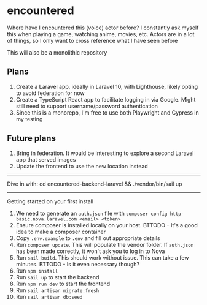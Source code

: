 # encountered

Where have I encountered this (voice) actor before? I constantly ask myself this when playing a game, watching anime, movies, etc. Actors are in a lot of things, so I only want to cross reference what I have seen before

This will also be a monolithic repository

## Plans

1. Create a Laravel app, ideally in Laravel 10, with Lighthouse, likely opting to avoid federation for now
1. Create a TypeScript React app to facilitate logging in via Google. Might still need to support username/password authentication
1. Since this is a monorepo, I'm free to use both Playwright and Cypress in my testing

## Future plans

1. Bring in federation. It would be interesting to explore a second Laravel app that served images
1. Update the frontend to use the new location instead

---

Dive in with: cd encountered-backend-laravel && ./vendor/bin/sail up

---

Getting started on your first install

1. We need to generate an `auth.json` file with `composer config http-basic.nova.laravel.com <email> <token>`
1. Ensure composer is installed locally on your host. BTTODO - It's a good idea to make a composer container
1. Copy `.env.example` to `.env` and fill out appropriate details
1. Run `composer update`. This will populate the vendor folder. If `auth.json` has been made correctly, it won't ask you to log in to Nova
1. Run `sail build`. This should work without issue. This can take a few minutes. BTTODO - Is it even necessary though?
1. Run `npm install`
1. Run `sail up` to start the backend
1. Run `npm run dev` to start the frontend
1. Run `sail artisan migrate:fresh`
1. Run `sail artisan db:seed`

